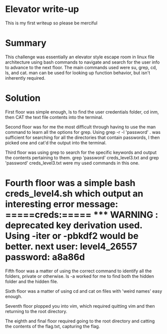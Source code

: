 # Elevator write-up

This is my first writeup so please be merciful

# Summary

This challenge was essentially an elevator style escape room in linux file architecture using bash commands to
navigate and search for the user info to advance to the next floor. The main commands used were su, grep, cd, ls, and cat. man can be used
for looking up function behavior, but isn't inherently required.

# Solution

First floor was simple enough, ls to find the user credentials folder, cd inm, then CAT the text file contents into the terminal.

Second floor was for me the most difficult through having to use the man command to learn all the options for grep. 
Using grep -r -l 'password' . was sufficient for searching for all the directories that contain passwords, I then picked one and
cat'd the output into the terminal.

Third floor was using grep to search for the specific keywords and output the contents pertaining to them.
grep 'password' creds_level3.txt and grep 'password' creds_level3.txt were my used commands in this one.

Fourth floor was a simple bash creds_level4.sh which output an interesting error message: 
=====creds:=====
*** WARNING : deprecated key derivation used.
Using -iter or -pbkdf2 would be better.
next user: level4_26557 password: a8a86d
================

Fifth floor was a matter of using the correct command to identify all the folders, private or otherwise. ls -a worked for me to find both
the hidden folder and the hidden file. 

Sixth floor was a matter of using cd and cat on files with 'weird names' easy enough.

Seventh floor plopped you into vim, which required quitting vim and then returning to the root directory.

The eighth and final floor required going to the root directory and catting the contents of the flag.txt, capturing the flag. 

